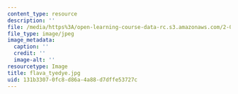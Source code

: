 ```yaml
---
content_type: resource
description: ''
file: /media/https%3A/open-learning-course-data-rc.s3.amazonaws.com/2-00b-toy-product-design-spring-2008/131b33070fc8d86a4a88d7dffe53727c_flava_tyedye.jpg
file_type: image/jpeg
image_metadata:
  caption: ''
  credit: ''
  image-alt: ''
resourcetype: Image
title: flava_tyedye.jpg
uid: 131b3307-0fc8-d86a-4a88-d7dffe53727c
---
```

